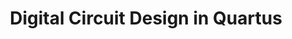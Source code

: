 ---
layout: page
title: Digital Circuit Design in Quartus
description: Implementation of FSMs, Fast Artihmetic and Synthesizers in VHDL using Quartus
img: assets/img/proj/digital.jpg
importance: 2
category: other
---